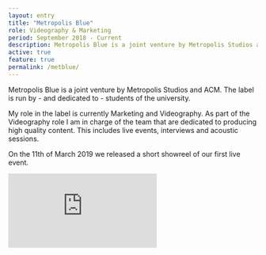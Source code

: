 ```yaml
---
layout: entry
title: "Metropolis Blue"
role: Videography & Marketing
period: September 2018 - Current
description: Metropolis Blue is a joint venture by Metropolis Studios and ACM. The label is run by - and dedicated to - students of the university.
active: true
feature: true
permalink: /metblue/
---
```


Metropolis Blue is a joint venture by Metropolis Studios and ACM. The label is run by - and dedicated to - students of the university. 

My role in the label is currently Marketing and Videography. As part of the Videography role I am in charge of the team that are dedicated to producing high quality content. This includes live events, interviews and acoustic sessions. 

On the 11th of March 2019 we released a short showreel of our first live event.

<div class='embed-container'><iframe src='https://www.youtube.com/embed//HBZvnWIs9AA' frameborder='0' allowfullscreen></iframe></div>